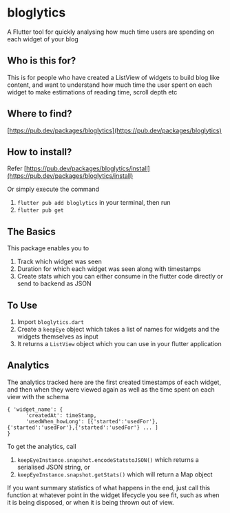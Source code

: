 # bloglytics

A Flutter tool for quickly analysing how much time users are spending on each widget of your blog

## Who is this for?

This is for people who have created a ListView of widgets to build blog like content, and want to understand how much time the user spent on each widget to make estimations of reading time, scroll depth etc

## Where to find?

[https://pub.dev/packages/bloglytics](https://pub.dev/packages/bloglytics)

## How to install?

Refer [https://pub.dev/packages/bloglytics/install](https://pub.dev/packages/bloglytics/install)

Or simply execute the command 
1. ``flutter pub add bloglytics`` in your terminal, then run 
2. ``flutter pub get``

## The Basics

This package enables you to 

1. Track which widget was seen
2. Duration for which each widget was seen along with timestamps
3. Create stats which you can either consume in the flutter code directly or send to backend as JSON

## To Use

1. Import ``bloglytics.dart``
2. Create a ``keepEye`` object which takes a list of names for widgets and the widgets themselves as input
3. It returns a ``ListView`` object which you can use in your flutter application

## Analytics

The analytics tracked here are the first created timestamps of each widget, and then when they were viewed again as well as the time spent on each view with the schema

```
{ 'widget_name': {
      'createdAt': timeStamp,
      'usedWhen_howLong': [{'started':'usedFor'},{'started':'usedFor'},{'started':'usedFor'} ... ]
}
 ```

To get the analytics, call 
1. ``keepEyeInstance.snapshot.encodeStatstoJSON()`` which returns a serialised JSON string, or
2. ``keepEyeInstance.snapshot.getStats()`` which will return a Map object 

If you want summary statistics of what happens in the end, just call this function at whatever point in the widget lifecycle you see fit, such as when it is being disposed, or when it is being thrown out of view. 
